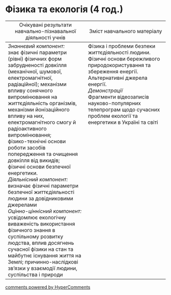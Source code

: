 <div id="hypercomments_widget" class="js-hypercomments-widget invisible"></div>

# Фізика та екологія (4 год.)

<table>
  <tr>
    <td width="50%" align="center">Очікувані результати навчально-пізнавальної діяльності учнів</td>
    <td width="50%" align="center">Зміст навчального матеріалу</td>
  </tr>
<tbody>
  <tr>
    <td width="50%" style="vertical-align:top !important;">
      <i>Знаннєвий компонент:</i><br>
      знає фізичні параметри (рівні) фізичних форм забрудненості довкілля (механічної, шумової, електромагнітної, радіаційної); механізми впливу сонячного випромінювання на життєдіяльність організмів, механізми йонізаційного впливу на них, електромагнітного смогу й радіоактивного випромінювання;  <br>
      фізико-технічні основи роботи засобів попередження та очищення довкілля від викидів;  <br>
      фізичні основи безпечної енергетики. <br>
      <i>Діяльнісний компонент:</i><br>
      визначає фізичні параметри безпечної життєдіяльності людини за довідниковими джерелами<br> 
      <i>Оцінно-ціннісний компонент:</i><br>
      усвідомлює екологічну виваженість використання фізичного знання в суспільному розвитку людства, вплив досягнень сучасної фізики на стан та майбутнє існування життя на Землі; причинно-наслідкові зв’язки у взаємодії людини, суспільства і природи
    </td>
    <td width="50%" style="vertical-align:top !important;">
    	Фізика і проблеми безпеки життєдіяльності людини. Фізичні основи бережливого природокористування та збереження енергії. Альтернативні джерела енергії. <br>
    	<i>Демонстрації</i> <br>
    	Фрагменти відеозаписів науково-популярних телепрограм щодо сучасних проблем екології та енергетики в Україні та світі  
    </td>
    </tr>
</tbody>
</table>

<div class="js-hypercomments-container">
<a href="http://hypercomments.com" class="hc-link" title="comments widget">comments powered by HyperComments</a>
</div>